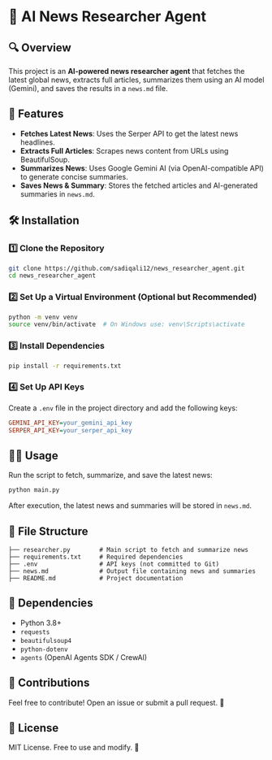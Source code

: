 # 📢 AI News Researcher Agent

## 🔍 Overview
This project is an **AI-powered news researcher agent** that fetches the latest global news, extracts full articles, summarizes them using an AI model (Gemini), and saves the results in a `news.md` file.

## 🚀 Features
- **Fetches Latest News**: Uses the Serper API to get the latest news headlines.
- **Extracts Full Articles**: Scrapes news content from URLs using BeautifulSoup.
- **Summarizes News**: Uses Google Gemini AI (via OpenAI-compatible API) to generate concise summaries.
- **Saves News & Summary**: Stores the fetched articles and AI-generated summaries in `news.md`.

## 🛠️ Installation
### 1️⃣ Clone the Repository
```sh
git clone https://github.com/sadiqali12/news_researcher_agent.git
cd news_researcher_agent
```

### 2️⃣ Set Up a Virtual Environment (Optional but Recommended)
```sh
python -m venv venv
source venv/bin/activate  # On Windows use: venv\Scripts\activate
```

### 3️⃣ Install Dependencies
```sh
pip install -r requirements.txt
```

### 4️⃣ Set Up API Keys
Create a `.env` file in the project directory and add the following keys:
```ini
GEMINI_API_KEY=your_gemini_api_key
SERPER_API_KEY=your_serper_api_key
```

## 🏃‍♂️ Usage
Run the script to fetch, summarize, and save the latest news:
```sh
python main.py
```

After execution, the latest news and summaries will be stored in `news.md`.

## 📄 File Structure
```
├── researcher.py        # Main script to fetch and summarize news
├── requirements.txt     # Required dependencies
├── .env                 # API keys (not committed to Git)
├── news.md              # Output file containing news and summaries
├── README.md            # Project documentation
```

## 📝 Dependencies
- Python 3.8+
- `requests`
- `beautifulsoup4`
- `python-dotenv`
- `agents` (OpenAI Agents SDK / CrewAI)

## 🌟 Contributions
Feel free to contribute! Open an issue or submit a pull request. 🚀

## 📜 License
MIT License. Free to use and modify. 🎉

